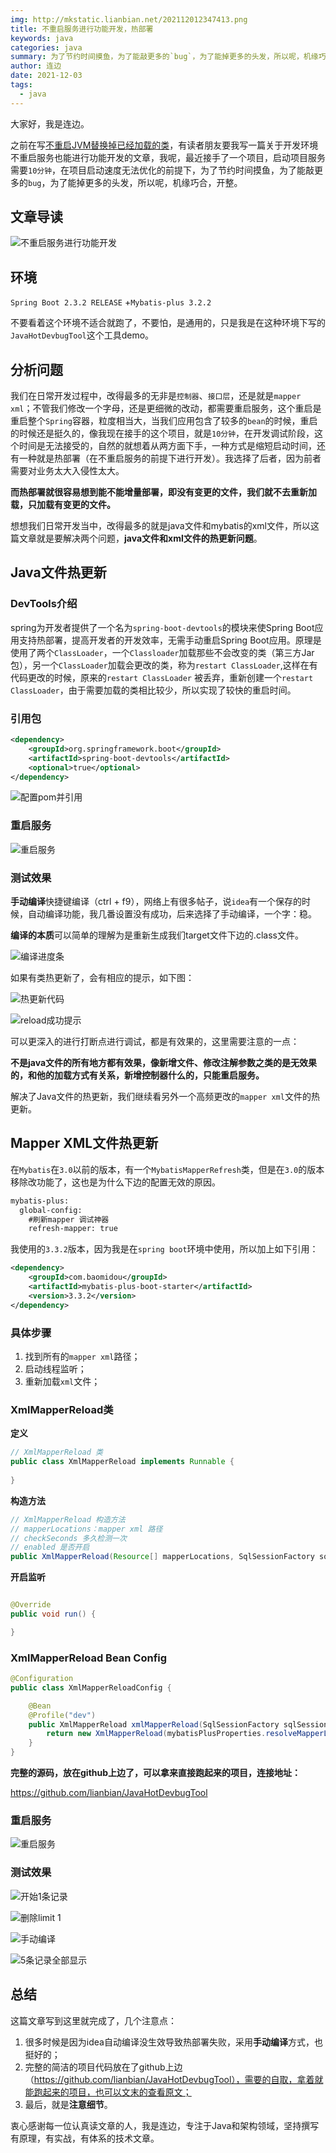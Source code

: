 ```yaml
---
img: http://mkstatic.lianbian.net/202112012347413.png
title: 不重启服务进行功能开发，热部署
keywords: java
categories: java
summary: 为了节约时间摸鱼，为了能敲更多的`bug`，为了能掉更多的头发，所以呢，机缘巧合，开整。
author: 连边
date: 2021-12-03
tags:
  - java
---
```




大家好，我是连边。

之前在写[不重启JVM替换掉已经加载的类](https://mp.weixin.qq.com/s/Lw9kQZEl5eTMsKxNSNMVww)，有读者朋友要我写一篇关于开发环境不重启服务也能进行功能开发的文章，我呢，最近接手了一个项目，启动项目服务需要`10分钟`，在项目启动速度无法优化的前提下，为了节约时间摸鱼，为了能敲更多的`bug`，为了能掉更多的头发，所以呢，机缘巧合，开整。



## 文章导读

![不重启服务进行功能开发](http://mkstatic.lianbian.net/202112012347413.png)



## 环境

`Spring Boot 2.3.2 RELEASE` +`Mybatis-plus 3.2.2`

不要看着这个环境不适合就跑了，不要怕，是通用的，只是我是在这种环境下写的`JavaHotDevbugTool`这个工具demo。



## 分析问题

我们在日常开发过程中，改得最多的无非是`控制器`、`接口层`，还是就是`mapper xml`；不管我们修改一个字母，还是更细微的改动，都需要重启服务，这个重启是重启整个`Spring`容器，粒度相当大，当我们应用包含了较多的`bean`的时候，重启的时候还是挺久的，像我现在接手的这个项目，就是`10分钟`，在开发调试阶段，这个时间是无法接受的，自然的就想着从两方面下手，一种方式是缩短启动时间，还有一种就是热部署（在不重启服务的前提下进行开发）。我选择了后者，因为前者需要对业务太大入侵性太大。



**而热部署就很容易想到能不能增量部署，即没有变更的文件，我们就不去重新加载，只加载有变更的文件。**

想想我们日常开发当中，改得最多的就是java文件和mybatis的xml文件，所以这篇文章就是要解决两个问题，**java文件和xml文件的热更新问题**。



## Java文件热更新

### DevTools介绍

spring为开发者提供了一个名为`spring-boot-devtools`的模块来使Spring Boot应用支持热部署，提高开发者的开发效率，无需手动重启Spring Boot应用。原理是使用了两个`ClassLoader`，一个`Classloader`加载那些不会改变的类（第三方Jar包），另一个`ClassLoader`加载会更改的类，称为`restart ClassLoader`,这样在有代码更改的时候，原来的`restart ClassLoader` 被丢弃，重新创建一个`restart ClassLoader`，由于需要加载的类相比较少，所以实现了较快的重启时间。

### 引用包

```xml
<dependency>
    <groupId>org.springframework.boot</groupId>
    <artifactId>spring-boot-devtools</artifactId>
    <optional>true</optional>
</dependency>
```

![配置pom并引用](http://mkstatic.lianbian.net/202111251943777.png)

### 重启服务

![重启服务](http://mkstatic.lianbian.net/202111251949436.png)

### 测试效果

**手动编译**快捷键编译（ctrl + f9），网络上有很多帖子，说`idea`有一个保存的时候，自动编译功能，我几番设置没有成功，后来选择了手动编译，一个字：稳。

**编译的本质**可以简单的理解为是重新生成我们target文件下边的.class文件。

![编译进度条](http://mkstatic.lianbian.net/202111251940342.png)

如果有类热更新了，会有相应的提示，如下图：

![热更新代码](http://mkstatic.lianbian.net/202111251950958.png)



![reload成功提示](http://mkstatic.lianbian.net/202111251951055.png)

可以更深入的进行打断点进行调试，都是有效果的，这里需要注意的一点：

**不是java文件的所有地方都有效果，像新增文件、修改注解参数之类的是无效果的，和他的加载方式有关系，新增控制器什么的，只能重启服务。**

解决了Java文件的热更新，我们继续看另外一个高频更改的`mapper xml`文件的热更新。



## Mapper XML文件热更新

在`Mybatis`在`3.0`以前的版本，有一个`MybatisMapperRefresh`类，但是在`3.0`的版本移除改功能了，这也是为什么下边的配置无效的原因。

```xml
mybatis-plus:
  global-config:
    #刷新mapper 调试神器
    refresh-mapper: true
```



我使用的`3.3.2`版本，因为我是在`spring boot`环境中使用，所以加上如下引用：

```xml
<dependency>
    <groupId>com.baomidou</groupId>
    <artifactId>mybatis-plus-boot-starter</artifactId>
    <version>3.3.2</version>
</dependency>
```



### 具体步骤

1. 找到所有的`mapper xml`路径；
2. 启动线程监听；
3. 重新加载`xml`文件；



### XmlMapperReload类

**定义**

```java
// XmlMapperReload 类
public class XmlMapperReload implements Runnable {
  
}
```

**构造方法**

```java
// XmlMapperReload 构造方法
// mapperLocations：mapper xml 路径
// checkSeconds 多久检测一次
// enabled 是否开启
public XmlMapperReload(Resource[] mapperLocations, SqlSessionFactory sqlSessionFactory,int checkSeconds, boolean enabled) {}
```

**开启监听**

```java

@Override
public void run() {

}
```

### XmlMapperReload Bean Config

```java
@Configuration
public class XmlMapperReloadConfig {

    @Bean
    @Profile("dev")
    public XmlMapperReload xmlMapperReload(SqlSessionFactory sqlSessionFactory, MybatisPlusProperties mybatisPlusProperties) {
        return new XmlMapperReload(mybatisPlusProperties.resolveMapperLocations(), sqlSessionFactory, 2, true);
    }
}
```



**完整的源码，放在github上边了，可以拿来直接跑起来的项目，连接地址：**

https://github.com/lianbian/JavaHotDevbugTool

### 重启服务

![重启服务](http://mkstatic.lianbian.net/202112012325135.png)

### 测试效果

![开始1条记录](http://mkstatic.lianbian.net/202112012325174.png)

![删除limit 1](http://mkstatic.lianbian.net/202112012326934.png)

![手动编译](http://mkstatic.lianbian.net/202112012327419.png)

![5条记录全部显示](http://mkstatic.lianbian.net/202112012327652.png)

## 总结

这篇文章写到这里就完成了，几个注意点：

1. 很多时候是因为idea自动编译没生效导致热部署失败，采用**手动编译**方式，也挺好的；
2. 完整的简洁的项目代码放在了github上边（https://github.com/lianbian/JavaHotDevbugTool），需要的自取，拿着就能跑起来的项目，也可以文末的查看原文；
3. 最后，就是**注意细节**。



衷心感谢每一位认真读文章的人，我是连边，专注于Java和架构领域，坚持撰写有原理，有实战，有体系的技术文章。

